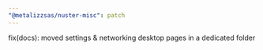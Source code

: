 ```yaml
---
"@metalizzsas/nuster-misc": patch
---
```


fix(docs): moved settings & networking desktop pages in a dedicated folder
